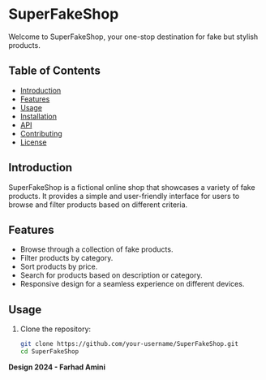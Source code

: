 # SuperFakeShop

Welcome to SuperFakeShop, your one-stop destination for fake but stylish products.

## Table of Contents
- [Introduction](#introduction)
- [Features](#features)
- [Usage](#usage)
- [Installation](#installation)
- [API](#api)
- [Contributing](#contributing)
- [License](#license)

## Introduction
SuperFakeShop is a fictional online shop that showcases a variety of fake products. It provides a simple and user-friendly interface for users to browse and filter products based on different criteria.

## Features
- Browse through a collection of fake products.
- Filter products by category.
- Sort products by price.
- Search for products based on description or category.
- Responsive design for a seamless experience on different devices.

## Usage
1. Clone the repository:
   ```bash
   git clone https://github.com/your-username/SuperFakeShop.git
   cd SuperFakeShop


**Design 2024 - Farhad Amini**